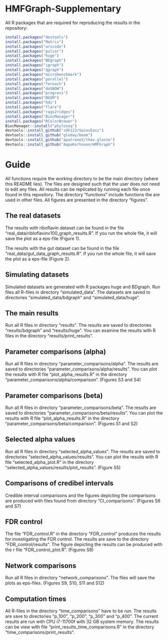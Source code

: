 
<!-- README.md is generated from README.Rmd. Please edit that file -->

# HMFGraph-Supplementary

All R packages that are required for reproducing the results in the
repository:

``` r
install.packages("devtools")
install.packages("Matrix")
install.packages("aricode")
install.packages("pulsar")
install.packages("huge")
install.packages("BDgraph")
install.packages("igraph")
install.packages("qgraph")
install.packages("microbenchmark")
install.packages("parallel")
install.packages("foreach")
install.packages("doSNOW")
install.packages("progress")
install.packages("BGGM")
install.packages("hdi")
install.packages("flare")
install.packages("rags2ridges")
install.packages("BiocManager")
install.packages("RColorBrewer")
BiocManager::install("phyloseq")
devtools::install_github("zdk123/SpiecEasi")
devtools::install_github("gleday/beam")
devtools::install_github("apatrone2/thav.glasso")
devtools::install_github("AapoKorhonen/HMFGraph")
```

# Guide

All functions require the working directory to be the main directory
(where this README lies). The files are designed such that the user does
not need to edit any files. All results can be replicated by running
each file once found in this repository. The directory “functions”
include functions the are used in other files. All figures are presented
in the directory “figures”.

## The real datasets

The results with riboflavin dataset can be found in the file
“real_data/ribloflavinv100_graph_results.R”. If you run the whole file,
it will save the plot as a eps-file (Figure 1).

The results with the gut dataset can be found in the file
“real_data/gut_data_graph_results.R”. If you run the whole file, it will
save the plot as a eps-file (Figure 2).

## Simulating datasets

Simulated datasets are generated with R packages huge and BDgraph. Run
files all R-files in directory “simulated_data”. The datasets are saved
to directories “simulated_data/bdgraph” and “simulated_data/huge”.

## The main results

Run all R files in directory “results”. The results are saved to
directories “results/bdgraph” and “results/huge”. You can examine the
results with R files in the directory “results/print_results”.

## Parameter comparisons (alpha)

Run all R files in directory “parameter_comparisons/alpha”. The results
are saved to directories “parameter_comparisons/alpha/results”. You can
plot the results with R file “plot_alpha_results.R” in the directory
“parameter_comparisons/alpha/comparison”. (Figures S3 and S4)

## Parameter comparisons (beta)

Run all R files in directory “parameter_comparisons/beta”. The results
are saved to directories “parameter_comparisons/beta/results”. You can
plot the results with R file “plot_alpha_results.R” in the directory
“parameter_comparisons/beta/comparison”. (Figures S1 and S2)

## Selected alpha values

Run all R files in directory “selected_alpha_values”. The results are
saved to directories “selected_alpha_values/results”. You can plot the
results with R file “selected_alpha_plot.R” in the directory
“selected_alpha_values/results/plot_results”. (Figure S5)

## Comparisons of credibel intervals

Credible interval comparisons and the figures depicting the comparisons
are produced with files found from directory “CI_comparisons”. (Figures
S6 and S7)

## FDR control

The file “FDR_control.R” in the directory “FDR_control” produces the
results for investigating the FDR control. The results are save to the
directory “FDR_control/results”. The figure depicting the results can be
produced with the r file “FDR_control_plot.R”. (Figures S8)

## Network comparisons

Run all R files in directory “network_comparisons”. The files will save
the plots as eps-files. (Figures S9, S10, S11 and S12)

## Computation times

All R-files in the directory “time_comparisons” have to be run. The
results are save to directories “p_100”, “p_200”, “p_300” and “p_400”.
The current results are run with CPU i7-11700f with 32 GB system memory.
The results can be view with file “print_results_time_comparisons.R” in
the directory “time_comparisons/print_results”.
